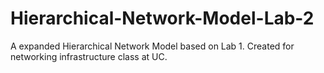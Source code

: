 # Hierarchical-Network-Model-Lab-2
A expanded Hierarchical Network Model based on Lab 1.
Created for networking infrastructure class at UC.
